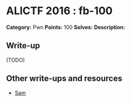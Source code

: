 # ALICTF 2016 : fb-100

**Category:** Pwn
**Points:** 100
**Solves:**
**Description:**



## Write-up

(TODO)

## Other write-ups and resources

* [Sam](https://github.com/murmus/ctf/blob/master/events/alictf2016/fb/sploit.py)
